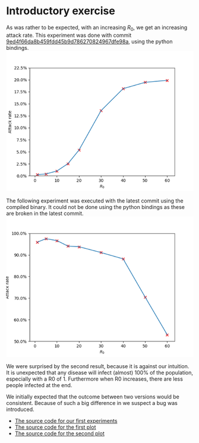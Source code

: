 # Introductory exercise

As was rather to be expected, with an increasing $R_0$, we get an increasing attack rate.
This experiment was done with commit [9ed4f66da8b459fdd45b9d786270824967dfe98a](https://github.com/broeckho/stride/commit/9ed4f66da8b459fdd45b9d786270824967dfe98a), using the python bindings.
![A graph of the experiments](assets/images/introduction.png)

The following experiment was executed with the latest commit using the compiled binary. It could not be done using the python bindings as these are broken in the latest commit.
![A graph of the experiments with the latest commit](assets/images/introduction-new.png)

We were surprised by the second result, because it is against our intuition. It is unexpected that any disease will infect (almost) 100% of the population, especially with a R0 of 1. Furthermore when R0 increases, there are less people infected at the end.

We initially expected that the outcome between two versions would be consistent. Because of such a big difference in we suspect a bug was introduced.

- [The source code for our first experiments](assets/src/introduction.py)
- [The source code for the first plot](assets/src/introduction-plot.py)
- [The source code for the second plot](assets/src/introduction-plot-new.py)
